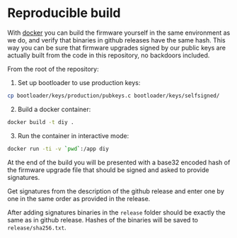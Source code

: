 # Reproducible build

With [docker](https://docs.docker.com/get-docker/) you can build the firmware yourself in the same environment as we do, and verify that binaries in github releases have the same hash. This way you can be sure that firmware upgrades signed by our public keys are actually built from the code in this repository, no backdoors included.

From the root of the repository:

1. Set up bootloader to use production keys:

```sh
cp bootloader/keys/production/pubkeys.c bootloader/keys/selfsigned/
```

2. Build a docker container:

```sh
docker build -t diy .
```

3. Run the container in interactive mode:

```sh
docker run -ti -v `pwd`:/app diy
```

At the end of the build you will be presented with a base32 encoded hash of the firmware upgrade file that should be signed and asked to provide signatures.

Get signatures from the description of the github release and enter one by one in the same order as provided in the release.

After adding signatures binaries in the `release` folder should be exactly the same as in github release. Hashes of the binaries will be saved to `release/sha256.txt`.
